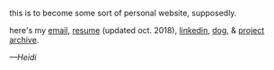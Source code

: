 this is to become some sort of personal website, supposedly. 


here's my [email](mailto:heidid@berkeley.edu), [resume](https://www.dropbox.com/s/2mhcqetjncc0k0p/HeidiDong_resume2018.pdf?dl=0) (updated oct. 2018), [linkedin](https://www.linkedin.com/in/heididong/), [dog](https://www.instagram.com/enhdlessfluff/), & [project archive](https://heidid.github.io/archive/).

_—Heidi_
